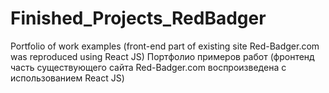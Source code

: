 # Finished_Projects_RedBadger
Portfolio of work examples (front-end part of existing site Red-Badger.com was reproduced using React JS)
Портфолио примеров работ (фронтенд часть существующего сайта Red-Badger.com воспроизведена с использованием React JS)
